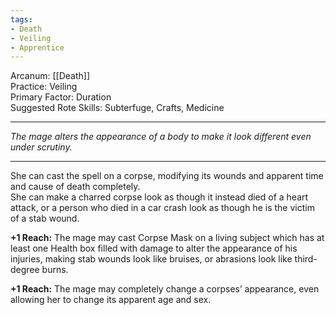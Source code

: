 ```yaml
---
tags:
- Death
- Veiling
- Apprentice
---
```


Arcanum: [[Death]]\
Practice: Veiling\
Primary Factor: Duration\
Suggested Rote Skills: Subterfuge, Crafts, Medicine

---

_The mage alters the appearance of a body to make it look different even under scrutiny._

---

She can cast the spell on a corpse, modifying its wounds and apparent time and cause of death completely.\
She can make a charred corpse look as though it instead died of a heart attack, or a person who died in a car crash look as though he is the victim of a stab wound.

**+1 Reach:** The mage may cast Corpse Mask on a living subject which has at least one Health box filled with damage to alter the appearance of his injuries, making stab wounds look like bruises, or abrasions look like third-degree burns.

**+1 Reach:** The mage may completely change a corpses’ appearance, even allowing her to change its apparent age and sex.